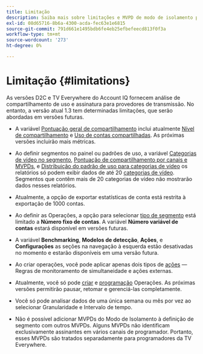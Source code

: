 ```yaml
---
title: Limitação
description: Saiba mais sobre limitações e MVPD de modo de isolamento para programadores no Account IQ.
exl-id: 08d65716-8b6a-4300-acda-fec63e1e6815
source-git-commit: 791d661e1495bdb6fe4eb25efbefeecd813f0f3a
workflow-type: tm+mt
source-wordcount: '273'
ht-degree: 0%

---
```


# Limitação {#limitations}

As versões D2C e TV Everywhere do Account IQ fornecem análise de compartilhamento de uso e assinatura para provedores de transmissão. No entanto, a versão atual 1.3 tem determinadas limitações, que serão abordadas em versões futuras.

* A variável [Pontuação geral de compartilhamento](/help/accountiq/data-panels.md#overall-sharing-score) inclui atualmente [Nível de compartilhamento](/help/accountiq/data-panels.md#sharing-level) e [Uso de contas compartilhadas](/help/accountiq/data-panels.md#usage-from-shared-accounts). As próximas versões incluirão mais métricas.

* Ao definir segmentos no painel ou padrões de uso, a variável [Categorias de vídeo no segmento](/help/accountiq/data-panels.md#video-categories-segment), [Pontuação de compartilhamento por canais e MVPDs](/help/accountiq/data-panels.md#sharin-score-by-channels-and-mvpds), e [Distribuição do padrão de uso para categorias de vídeo](/help/accountiq/usage-patterns.md#usage-pattern-dis-video-categories) os relatórios só podem exibir dados de até 20 [categorias de vídeo](product-concepts.md#video-category-def). Segmentos que contêm mais de 20 categorias de vídeo não mostrarão dados nesses relatórios.

* Atualmente, a opção de exportar estatísticas de conta está restrita à exportação de 1000 contas.

* Ao definir as Operações, a opção para selecionar [tipo de segmento](/help/accountiq/operations.md#segment) está limitado a **Número fixo de contas**. A variável **Número variável de contas** estará disponível em versões futuras.

* A variável **Benchmarking**, **Modelos de detecção**, **Ações**, e **Configurações** as seções na navegação à esquerda estão desativadas no momento e estarão disponíveis em uma versão futura.

* Ao criar operações, você pode aplicar apenas dois tipos de [ações](/help/accountiq/operations.md#action) — Regras de monitoramento de simultaneidade e ações externas.

* Atualmente, você só pode [criar](/help/accountiq/operations.md#create-new-operation) e [programação](/help/accountiq/operations.md#schedule) Operações. As próximas versões permitirão pausar, retomar e gerenciá-las completamente.

* Você só pode analisar dados de uma única semana ou mês por vez ao selecionar Granularidade e Intervalo de tempo.

* Não é possível adicionar MVPDs do Modo de Isolamento à definição de segmento com outros MVPDs. Alguns MVPDs não identificam exclusivamente assinantes em vários canais de programador. Portanto, esses MVPDs são tratados separadamente para programadores da TV Everywhere.



